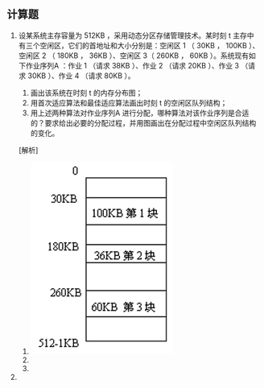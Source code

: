 ## 计算题

1. 设某系统主存容量为 512KB  ，采用动态分区存储管理技术。某时刻 t 主存中有三个空闲区，它们的首地址和大小分别是：空闲区 1 （ 30KB  ， 100KB  ）、空闲区 2 （ 180KB  ， 36KB  ）、空闲区 3（ 260KB  ， 60KB  ）。系统现有如下作业序列A  ：作业 1 （请求 38KB  ）、作业 2 （请求 20KB  ）、作业 3 （请求 30KB  ）、作业 4 （请求 80KB  ）。 
    1. 画出该系统在时刻 t 的内存分布图；
    2. 用首次适应算法和最佳适应算法画出时刻 t 的空闲区队列结构； 
    3. 用上述两种算法对作业序列A  进行分配，哪种算法对该作业序列是合适的？要求给出必要的分配过程，并用图画出在分配过程中空闲区队列结构的变化。 

    [解析]
    1. ![](./img/2022-12-12_08-51.png)
    2. ![]()
    3. ![]()
2. 
